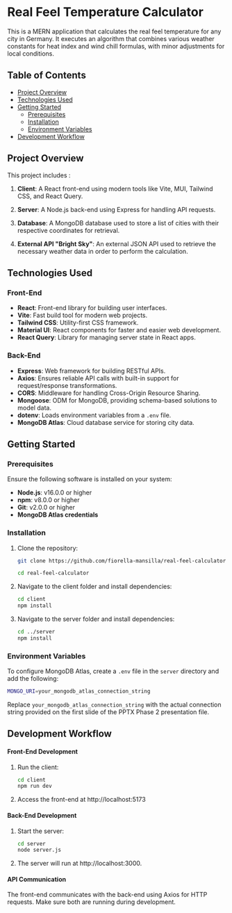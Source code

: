 # Real Feel Temperature Calculator

This is a MERN application that calculates the real feel temperature for any city in Germany. It executes an algorithm that combines various weather constants for heat index and wind chill formulas, with minor adjustments for local conditions.


## Table of Contents

- [Project Overview](#project-overview)
- [Technologies Used](#technologies-used)
- [Getting Started](#getting-started)
  - [Prerequisites](#prerequisites)
  - [Installation](#installation)
  - [Environment Variables](#environment-variables)
- [Development Workflow](#development-workflow)

## Project Overview

This project includes :

1. **Client**: A React front-end using modern tools like Vite, MUI, Tailwind CSS, and React Query.

2. **Server**: A Node.js back-end using Express for handling API requests.

3. **Database**: A MongoDB database used to store a list of cities with their respective coordinates for retrieval.

4. **External API "Bright Sky"**: An external JSON API used to retrieve the necessary weather data in order to perform the calculation.

## Technologies Used

### Front-End
- **React**: Front-end library for building user interfaces.
- **Vite**: Fast build tool for modern web projects.
- **Tailwind CSS**: Utility-first CSS framework.
- **Material UI**: React components for faster and easier web development.
- **React Query**: Library for managing server state in React apps.

### Back-End
- **Express**: Web framework for building RESTful APIs.
- **Axios**: Ensures reliable API calls with built-in support for request/response transformations.
- **CORS**: Middleware for handling Cross-Origin Resource Sharing.
- **Mongoose**: ODM for MongoDB, providing schema-based solutions to model data.
- **dotenv**: Loads environment variables from a `.env` file.
- **MongoDB Atlas**: Cloud database service for storing city data.

## Getting Started

### Prerequisites

Ensure the following software is installed on your system:

- **Node.js**: v16.0.0 or higher 
- **npm**: v8.0.0 or higher 
- **Git**: v2.0.0 or higher 
- **MongoDB Atlas credentials**

### Installation

1. Clone the repository:
   ```bash
   git clone https://github.com/fiorella-mansilla/real-feel-calculator.git

   cd real-feel-calculator
   ```

2. Navigate to the client folder and install dependencies:
    ```bash
    cd client
    npm install
    ```

3. Navigate to the server folder and install dependencies:
   ```bash
   cd ../server
   npm install
   ```

### Environment Variables

To configure MongoDB Atlas, create a `.env` file in the `server` directory and add the following:

```bash
MONGO_URI=your_mongodb_atlas_connection_string
```

Replace `your_mongodb_atlas_connection_string` with the actual connection string provided on the first slide of the PPTX Phase 2 presentation file.

## Development Workflow

#### Front-End Development

1. Run the client:

   ```bash
   cd client
   npm run dev
   ```

2. Access the front-end at http://localhost:5173 

#### Back-End Development

1. Start the server:

   ```bash
   cd server
   node server.js
   ```

2.	The server will run at http://localhost:3000.

#### API Communication

The front-end communicates with the back-end using Axios for HTTP requests. Make sure both are running during development.
